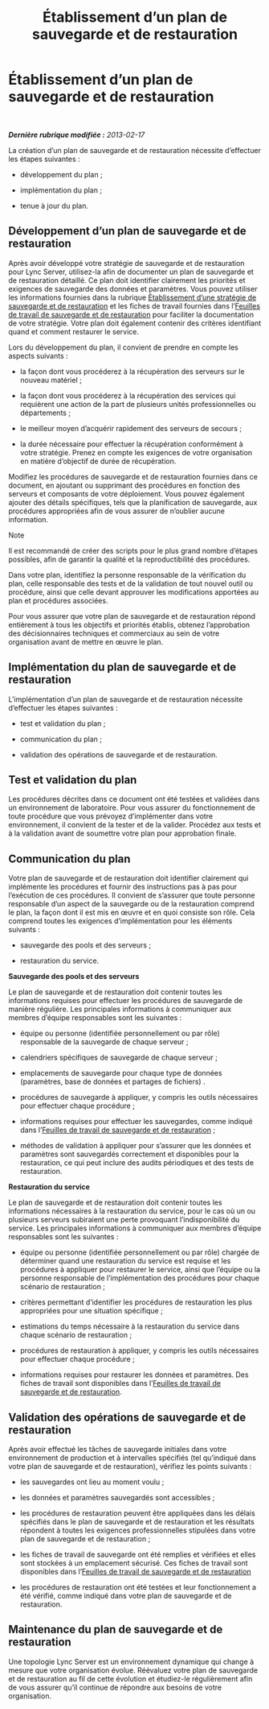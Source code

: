 ﻿---
title: Établissement d’un plan de sauvegarde et de restauration
TOCTitle: Établissement d’un plan de sauvegarde et de restauration
ms:assetid: 9f562ef1-3804-41e2-b3e4-d45b2e8c63c9
ms:mtpsurl: https://technet.microsoft.com/fr-fr/library/Hh202183(v=OCS.15)
ms:contentKeyID: 53095474
ms.date: 05/20/2016
mtps_version: v=OCS.15
ms.translationtype: HT
---

# Établissement d’un plan de sauvegarde et de restauration

 

_**Dernière rubrique modifiée :** 2013-02-17_

La création d’un plan de sauvegarde et de restauration nécessite d’effectuer les étapes suivantes :

  - développement du plan ;

  - implémentation du plan ;

  - tenue à jour du plan.

## Développement d’un plan de sauvegarde et de restauration

Après avoir développé votre stratégie de sauvegarde et de restauration pour Lync Server, utilisez-la afin de documenter un plan de sauvegarde et de restauration détaillé. Ce plan doit identifier clairement les priorités et exigences de sauvegarde des données et paramètres. Vous pouvez utiliser les informations fournies dans la rubrique [Établissement d’une stratégie de sauvegarde et de restauration](lync-server-2013-establishing-a-backup-and-restoration-strategy.md) et les fiches de travail fournies dans l’[Feuilles de travail de sauvegarde et de restauration](lync-server-2013-backup-and-restoration-worksheets.md) pour faciliter la documentation de votre stratégie. Votre plan doit également contenir des critères identifiant quand et comment restaurer le service.

Lors du développement du plan, il convient de prendre en compte les aspects suivants :

  - la façon dont vous procéderez à la récupération des serveurs sur le nouveau matériel ;

  - la façon dont vous procéderez à la récupération des services qui requièrent une action de la part de plusieurs unités professionnelles ou départements ;

  - le meilleur moyen d’acquérir rapidement des serveurs de secours ;

  - la durée nécessaire pour effectuer la récupération conformément à votre stratégie. Prenez en compte les exigences de votre organisation en matière d’objectif de durée de récupération.

Modifiez les procédures de sauvegarde et de restauration fournies dans ce document, en ajoutant ou supprimant des procédures en fonction des serveurs et composants de votre déploiement. Vous pouvez également ajouter des détails spécifiques, tels que la planification de sauvegarde, aux procédures appropriées afin de vous assurer de n’oublier aucune information.

> [!note]  
> Il est recommandé de créer des scripts pour le plus grand nombre d’étapes possibles, afin de garantir la qualité et la reproductibilité des procédures.

Dans votre plan, identifiez la personne responsable de la vérification du plan, celle responsable des tests et de la validation de tout nouvel outil ou procédure, ainsi que celle devant approuver les modifications apportées au plan et procédures associées.

Pour vous assurer que votre plan de sauvegarde et de restauration répond entièrement à tous les objectifs et priorités établis, obtenez l’approbation des décisionnaires techniques et commerciaux au sein de votre organisation avant de mettre en œuvre le plan.

## Implémentation du plan de sauvegarde et de restauration

L’implémentation d’un plan de sauvegarde et de restauration nécessite d’effectuer les étapes suivantes :

  - test et validation du plan ;

  - communication du plan ;

  - validation des opérations de sauvegarde et de restauration.

## Test et validation du plan

Les procédures décrites dans ce document ont été testées et validées dans un environnement de laboratoire. Pour vous assurer du fonctionnement de toute procédure que vous prévoyez d’implémenter dans votre environnement, il convient de la tester et de la valider. Procédez aux tests et à la validation avant de soumettre votre plan pour approbation finale.

## Communication du plan

Votre plan de sauvegarde et de restauration doit identifier clairement qui implémente les procédures et fournir des instructions pas à pas pour l’exécution de ces procédures. Il convient de s’assurer que toute personne responsable d’un aspect de la sauvegarde ou de la restauration comprend le plan, la façon dont il est mis en œuvre et en quoi consiste son rôle. Cela comprend toutes les exigences d’implémentation pour les éléments suivants :

  - sauvegarde des pools et des serveurs ;

  - restauration du service.

**Sauvegarde des pools et des serveurs**

Le plan de sauvegarde et de restauration doit contenir toutes les informations requises pour effectuer les procédures de sauvegarde de manière régulière. Les principales informations à communiquer aux membres d’équipe responsables sont les suivantes :

  - équipe ou personne (identifiée personnellement ou par rôle) responsable de la sauvegarde de chaque serveur ;

  - calendriers spécifiques de sauvegarde de chaque serveur ;

  - emplacements de sauvegarde pour chaque type de données (paramètres, base de données et partages de fichiers) .

  - procédures de sauvegarde à appliquer, y compris les outils nécessaires pour effectuer chaque procédure ;

  - informations requises pour effectuer les sauvegardes, comme indiqué dans l’[Feuilles de travail de sauvegarde et de restauration](lync-server-2013-backup-and-restoration-worksheets.md) ;

  - méthodes de validation à appliquer pour s’assurer que les données et paramètres sont sauvegardés correctement et disponibles pour la restauration, ce qui peut inclure des audits périodiques et des tests de restauration.

**Restauration du service**

Le plan de sauvegarde et de restauration doit contenir toutes les informations nécessaires à la restauration du service, pour le cas où un ou plusieurs serveurs subiraient une perte provoquant l’indisponibilité du service. Les principales informations à communiquer aux membres d’équipe responsables sont les suivantes :

  - équipe ou personne (identifiée personnellement ou par rôle) chargée de déterminer quand une restauration du service est requise et les procédures à appliquer pour restaurer le service, ainsi que l’équipe ou la personne responsable de l’implémentation des procédures pour chaque scénario de restauration ;

  - critères permettant d’identifier les procédures de restauration les plus appropriées pour une situation spécifique ;

  - estimations du temps nécessaire à la restauration du service dans chaque scénario de restauration ;

  - procédures de restauration à appliquer, y compris les outils nécessaires pour effectuer chaque procédure ;

  - informations requises pour restaurer les données et paramètres. Des fiches de travail sont disponibles dans l’[Feuilles de travail de sauvegarde et de restauration](lync-server-2013-backup-and-restoration-worksheets.md).

## Validation des opérations de sauvegarde et de restauration

Après avoir effectué les tâches de sauvegarde initiales dans votre environnement de production et à intervalles spécifiés (tel qu’indiqué dans votre plan de sauvegarde et de restauration), vérifiez les points suivants :

  - les sauvegardes ont lieu au moment voulu ;

  - les données et paramètres sauvegardés sont accessibles ;

  - les procédures de restauration peuvent être appliquées dans les délais spécifiés dans le plan de sauvegarde et de restauration et les résultats répondent à toutes les exigences professionnelles stipulées dans votre plan de sauvegarde et de restauration ;

  - les fiches de travail de sauvegarde ont été remplies et vérifiées et elles sont stockées à un emplacement sécurisé. Ces fiches de travail sont disponibles dans l’[Feuilles de travail de sauvegarde et de restauration](lync-server-2013-backup-and-restoration-worksheets.md)

  - les procédures de restauration ont été testées et leur fonctionnement a été vérifié, comme indiqué dans votre plan de sauvegarde et de restauration.

## Maintenance du plan de sauvegarde et de restauration

Une topologie Lync Server est un environnement dynamique qui change à mesure que votre organisation évolue. Réévaluez votre plan de sauvegarde et de restauration au fil de cette évolution et étudiez-le régulièrement afin de vous assurer qu’il continue de répondre aux besoins de votre organisation.

